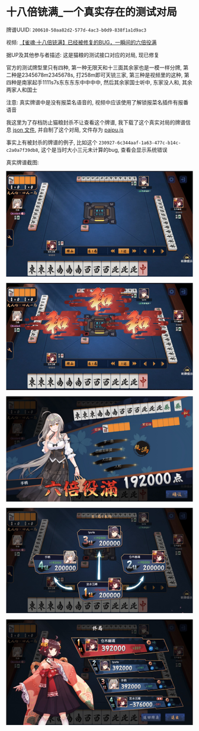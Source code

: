 # 十八倍铳满_一个真实存在的测试对局

牌谱UUID: `200610-50aa82d2-577d-4ac3-b0d9-838f1a1d9ac3`

视频: [【雀魂·十八倍铳满】已经被修复的BUG，一瞬间的六倍役满](https://www.bilibili.com/video/BV1s54y1Q75z)

据UP及其他参与者描述: 这是猫粮的测试接口对应的对局, 现已修复

官方的测试牌型里只有四种,
第一种无限天和十三面其余家也是一模一样分牌,
第二种是2345678m2345678s, 打258m即可天铳三家,
第三种是视频里的这种,
第四种是南家起手1111s7s东东东东中中中中, 然后其余家国士听中, 东家没人和, 其余两家人和国士

注意: 真实牌谱中是没有报菜名语音的, 视频中应该使用了解锁报菜名插件有报番语音

我这里为了存档防止猫粮封杀不让查看这个牌谱,
我下载了这个真实对局的牌谱信息 [json 文件](paipu_200610-50aa82d2-577d-4ac3-b0d9-838f1a1d9ac3.json), 并自制了这个对局,
文件存为 [paipu.js](paipu.js)

事实上有被封杀的牌谱的例子, 比如这个 `230927-6c344aaf-1a63-477c-b14c-c2a0a7f39db8`, 这个是当时大小三元未计算的bug,
查看会显示系统错误

真实牌谱截图:

![pic/img01.jpg](pic/img01.jpg)

![pic/img02.jpg](pic/img02.jpg)

![pic/img03.jpg](pic/img03.jpg)

![pic/img04.jpg](pic/img04.jpg)

![pic/img05.jpg](pic/img05.jpg)
